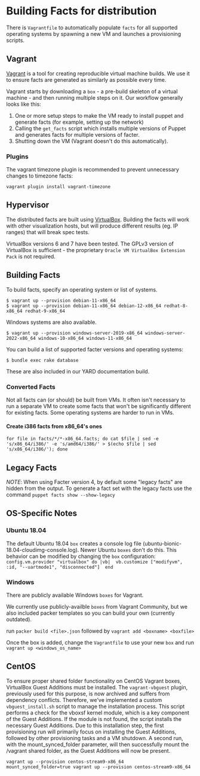 # Building Facts for distribution

There is `Vagrantfile` to automatically populate `facts` for all supported operating systems by spawning a new VM and launches a provisioning scripts.

## Vagrant

[Vagrant](https://www.vagrantup.com/) is a tool for creating reproducible virtual machine builds.
We use it to ensure facts are generated as similarly as possible every time.

Vagrant starts by downloading a `box` - a pre-build skeleton of a virtual machine - and then running multiple steps on it.
Our workflow generally looks like this:

1. One or more setup steps to make the VM ready to install puppet and generate facts (for example, setting up the network)
1. Calling the `get_facts` script which installs multiple versions of Puppet and generates facts for multiple versions of facter.
1. Shutting down the VM (Vagrant doesn't do this automatically).

### Plugins

The vagrant timezone plugin is recommended to prevent unnecessary changes to timezone facts:

```
vagrant plugin install vagrant-timezone
```

## Hypervisor

The distributed facts are built using [VirtualBox](https://www.virtualbox.org/wiki/Downloads).
Building the facts will work with other visualization hosts, but will produce different results (eg. IP ranges) that will break spec tests.

VirtualBox versions 6 and 7 have been tested.
The GPLv3 version of VirtualBox is sufficient - the proprietary `Oracle VM VirtualBox Extension Pack` is not required.

## Building Facts

To build facts, specify an operating system or list of systems.

```
$ vagrant up --provision debian-11-x86_64
$ vagrant up --provision debian-11-x86_64 debian-12-x86_64 redhat-8-x86_64 redhat-9-x86_64
```

Windows systems are also available.

```
$ vagrant up --provision windows-server-2019-x86_64 windows-server-2022-x86_64 windows-10-x86_64 windows-11-x86_64
```

You can build a list of supported facter versions and operating systems:

```
$ bundle exec rake database
```

These are also included in our YARD documentation build.

### Converted Facts

Not all facts can (or should) be built from VMs.
It often isn't necessary to run a separate VM to create some facts that won't be significantly different for existing facts.
Some operating systems are harder to run in VMs.

#### Create i386 facts from x86_64's ones

```
for file in facts/*/*-x86_64.facts; do cat $file | sed -e 's/x86_64/i386/' -e 's/amd64/i386/' > $(echo $file | sed 's/x86_64/i386/'); done
```

## Legacy Facts

*NOTE*: When using Facter version 4, by default some "legacy facts" are hidden from the output.
To generate a fact set with the legacy facts use the command `puppet facts show --show-legacy`

## OS-Specific Notes

### Ubuntu 18.04

The default Ubuntu 18.04 `box` creates a console log file (ubuntu-bionic-18.04-cloudimg-console.log).
Newer Ubuntu `boxes` don't do this.
This behavior can be modified by changing the `box` configuration: `config.vm.provider "virtualbox" do |vb|  vb.customize ["modifyvm", :id, "--uartmode1", "disconnected"]  end`

### Windows

There are publicly available Windows `boxes` for Vagrant.

We currently use publicly-availble `boxes` from Vagrant Community, but we also included packer templates so you can build your own (currently outdated).

run `packer build <file>.json`
followed by `vagrant add <boxname> <boxfile>`

Once the box is added, change the `Vagrantfile` to use your new `box` and run `vagrant up <windows_os_name>`

## CentOS

To ensure proper shared folder functionality on CentOS Vagrant boxes, VirtualBox Guest Additions must be installed. The `vagrant-vbguest` plugin, previously used for this purpose, is now archived and suffers from dependency conflicts. Therefore, we've implemented a custom `vbguest_install.sh` script to manage the installation process. This script performs a check for the vboxsf kernel module, which is a key component of the Guest Additions. If the module is not found, the script installs the necessary Guest Additions. Due to this installation step, the first provisioning run will primarily focus on installing the Guest Additions, followed by other provisioning tasks and a VM shutdown. A second run, with the mount_synced_folder parameter, will then successfully mount the /vagrant shared folder, as the Guest Additions will now be present.

```shell
vagrant up --provision centos-stream9-x86_64
mount_synced_folder=true vagrant up --provision centos-stream9-x86_64
```
